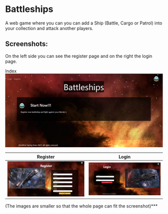 # Battleships

A web game where you can you can add a Ship (Battle, Cargo or Patrol) into your collection and attack another players.

## Screenshots:

On the left side you can see the register page and on the right the login page.

Index
![index](https://github.com/PepiZlatev/Battleships/blob/master/screenshots/index-page.png)

Register | Login
:--------------:| :--------------:
![register](https://github.com/PepiZlatev/Battleships/blob/master/screenshots/register.png) | ![login](https://github.com/PepiZlatev/Battleships/blob/master/screenshots/login.png)

(The images are smaller so that the whole page can fit the screenshot)***

